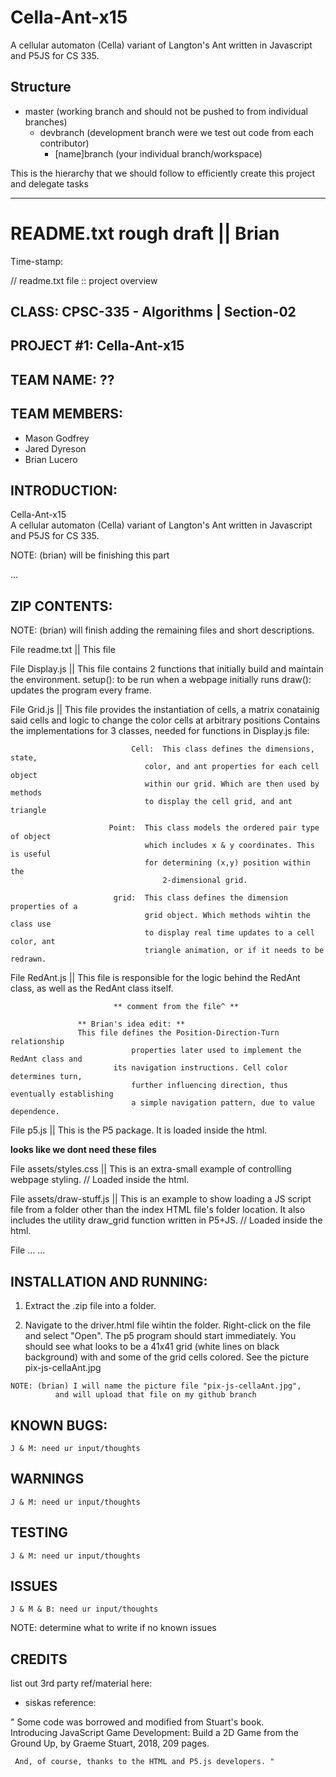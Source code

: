 # Cella-Ant-x15

A cellular automaton (Cella) variant of Langton's Ant written in Javascript and P5JS for CS 335.

## Structure

- master (working branch and should not be pushed to from individual branches)
    * devbranch (development branch were we test out code from each contributor)
        + [name]branch (your individual branch/workspace)

This is the hierarchy that we should follow to efficiently create this project and delegate tasks

___________________________________________________________________________________________________________
README.txt rough draft || Brian
=========================================

Time-stamp:

// readme.txt file :: project overview

## CLASS: CPSC-335 - Algorithms | Section-02

## PROJECT #1: Cella-Ant-x15

## TEAM NAME: ??

## TEAM MEMBERS:

- Mason Godfrey
- Jared Dyreson
- Brian Lucero
 
## INTRODUCTION: 

  Cella-Ant-x15  
  A cellular automaton (Cella) variant of Langton's Ant written
  in Javascript and P5JS for CS 335.
  
  NOTE: (brian) will be finishing this part 
  
  ...	

## ZIP CONTENTS: 


NOTE: (brian) will finish adding the remaining files and short descriptions.


  File readme.txt  	      ||   This file

  File Display.js  	      ||   This file contains 2 functions that initially
                    		   build and maintain the environment. 
                    		   setup(): to be run when a webpage initially runs
                    		   draw(): updates the program every frame.

  File Grid.js     	      ||   This file provides the instantiation of cells,
                   		   a matrix conatainig said cells and logic to change
                    		   the color cells at arbitrary positions
                   		   Contains the implementations for 3 classes, needed
                    		   for functions in Display.js file:

                    		   Cell:  This class defines the dimensions, state,
                         	 	  color, and ant properties for each cell object
                          		  within our grid. Which are then used by methods
                          		  to display the cell grid, and ant triangle 
                    
                   		  Point:  This class models the ordered pair type of object
                         		  which includes x & y coordinates. This is useful
                          		  for determining (x,y) position within the 
                             		  2-dimensional grid.
                      
                   		   grid:  This class defines the dimension properties of a
                          		  grid object. Which methods wihtin the class use
                         		  to display real time updates to a cell color, ant
                          		  triangle animation, or if it needs to be redrawn.

  File RedAnt.js   	      ||   This file is responsible for the logic behind the RedAnt
                   		   class, as well as the RedAnt class itself.

                   		   ** comment from the file^ **

		   		   ** Brian's idea edit: ** 
		   		   This file defines the Position-Direction-Turn relationship
                   	           properties later used to implement the RedAnt class and
                   		   its navigation instructions. Cell color determines turn, 
                  	           further influencing direction, thus eventually establishing
                   	           a simple navigation pattern, due to value dependence.  
  

  File p5.js       	      ||   This is the P5 package.  It is loaded inside the html.
 

**looks like we dont need these files**

  File assets/styles.css      ||   This is an extra-small example of controlling
                                   webpage styling.  // Loaded inside the html.


  File assets/draw-stuff.js   ||   This is an example to show loading a JS
                                   script file from a folder other than the index
                              	   HTML file's folder location.  It also includes the
                                   utility draw_grid function written in P5+JS. 
                                   // Loaded inside the html.       
  
  File 	...
  ...


## INSTALLATION AND RUNNING: 

  1. Extract the .zip file into a folder.

  2. Navigate to the driver.html file wihtin the folder. Right-click on the file
     and select "Open". The p5 program should start immediately. You
     should see what looks to be a 41x41 grid (white lines on black background)
     with and some of the grid cells colored.  See the picture pix-js-cellaAnt.jpg 

	NOTE: (brian) I will name the picture file "pix-js-cellaAnt.jpg", 
              and will upload that file on my github branch


## KNOWN BUGS:

	J & M: need ur input/thoughts


## WARNINGS 

	J & M: need ur input/thoughts


## TESTING 

	J & M: need ur input/thoughts


## ISSUES 

	J & M & B: need ur input/thoughts

  NOTE: determine what to write if no known issues


## CREDITS 

list out 3rd party ref/material here:
   - siskas reference:

   " Some code was borrowed and modified from Stuart's book.  
     Introducing JavaScript Game Development: Build a 2D Game from the
     Ground Up, by Graeme Stuart, 2018, 209 pages.

     And, of course, thanks to the HTML and P5.js developers. "
   
